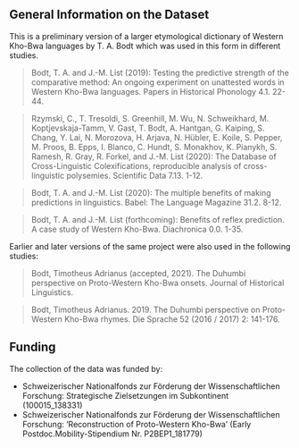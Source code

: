 ## General Information on the Dataset

This is a preliminary version of a larger etymological dictionary of Western Kho-Bwa languages by T. A. Bodt which was used in this form in different studies.

> Bodt, T. A. and J.-M. List (2019): Testing the predictive strength of the comparative method: An ongoing experiment on unattested words in Western Kho-Bwa languages. Papers in Historical Phonology 4.1. 22-44. 

> Rzymski, C., T. Tresoldi, S. Greenhill, M. Wu, N. Schweikhard, M. Koptjevskaja-Tamm, V. Gast, T. Bodt, A. Hantgan, G. Kaiping, S. Chang, Y. Lai, N. Morozova, H. Arjava, N. Hübler, E. Koile, S. Pepper, M. Proos, B. Epps, I. Blanco, C. Hundt, S. Monakhov, K. Pianykh, S. Ramesh, R. Gray, R. Forkel, and J.-M. List (2020): The Database of Cross-Linguistic Colexifications, reproducible analysis of cross- linguistic polysemies. Scientific Data 7.13. 1-12. 

> Bodt, T. A. and J.-M. List (2020): The multiple benefits of making predictions in linguistics. Babel: The Language Magazine 31.2. 8-12. 

> Bodt, T. A. and J.-M. List (forthcoming): Benefits of reflex prediction. A case study of Western Kho-Bwa. Diachronica 0.0. 1-35. 

Earlier and later versions of the same project were also used in the following studies:

> Bodt, Timotheus Adrianus (accepted, 2021). The Duhumbi perspective on Proto-Western Kho-Bwa onsets. Journal of Historical Linguistics.

> Bodt, Timotheus Adrianus. 2019. The Duhumbi perspective on Proto-Western Kho-Bwa rhymes. Die Sprache 52 (2016 / 2017) 2: 141-176.

## Funding

The collection of the data was funded by:

* Schweizerischer Nationalfonds zur Förderung der Wissenschaftlichen Forschung: Strategische Zielsetzungen im Subkontinent (100015_138331)
* Schweizerischer Nationalfonds zur Förderung der Wissenschaftlichen Forschung: ‘Reconstruction of Proto-Western Kho-Bwa’ (Early Postdoc.Mobility-Stipendium Nr. P2BEP1_181779)

